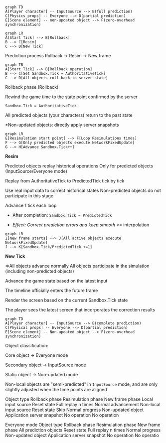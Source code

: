 ```mermaid
graph TD
A[Player character] -- InputSource --> B(full prediction)
C[Physics props] -- Everyone --> D(partial prediction)
E[Scene element] -- non-updated object --> F(zero-overhead synchronization)
```

```mermaid
graph LR
A[Start Tick] --> B[Rollback]
B --> C[Resim]
C --> D[New Tick]
```

Prediction process Rollback → Resim → New frame

```mermaid
graph TB
A[Start Tick] --> B[Rollback operation]
B --> C[Set Sandbox.Tick = AuthoritativeTick]
C --> D[All objects roll back to server state]
```

Rollback phase (Rollback)

Rewind the game time to the state point confirmed by the server

`Sandbox.Tick = AuthoritativeTick`

All predicted objects (your characters) return to the past state

*Non-updated objects: directly apply server snapshots

```mermaid
graph LR
E[Resimulation start point] --> F[Loop Resimulations times]
F --> G[Only predicted objects execute NetworkFixedUpdate]
G --> H[Advance Sandbox.Tick++]

```

**Resim**

Predicted objects replay historical operations
Only for predicted objects (InputSource/Everyone mode)

Replay from AuthoritativeTick to PredictedTick tick by tick

Use real input data to correct historical states
Non-predicted objects do not participate in this stage

Advance 1 tick each loop

- After completion: `Sandbox.Tick = PredictedTick`

- *Effect: Correct prediction errors and keep smooth* <= interpolation
```mermaid
graph LR
I[New frame starts] --> J[All active objects execute NetworkFixedUpdate]
J --> K[Sandbox.Tick/PredictedTick +=1]
```
**New Tick**

=>All objects advance normally
All objects participate in the simulation (including non-predicted objects)

Advance the game state based on the latest input

The timeline officially enters the future frame

Render the screen based on the current Sandbox.Tick state

The player sees the latest screen that incorporates the correction results

```mermaid
graph TD
A[Player character] -- InputSource --> B(complete prediction)
C[Physical props] -- Everyone --> D(partial prediction)
E[Scene element] -- Non-updated object --> F(zero-overhead synchronization)
```
Object classification:

Core object → Everyone mode

Secondary object → InputSource mode

Static object → Non-updated mode

Non-local objects are "semi-predicted" in `InputSource` mode, and are only slightly adjusted when the time points are aligned

Object type Rollback phase Resimulation phase New frame phase
Local input source Reset state Full replay n times Normal advancement
Non-local input source Reset state Skip Normal progress
Non-updated object Application server snapshot No operation No operation

Everyone mode
Object type Rollback phase Resimulation phase New frame phase
All prediction objects Reset state Full replay n times Normal progress
Non-updated object Application server snapshot No operation No operatio
